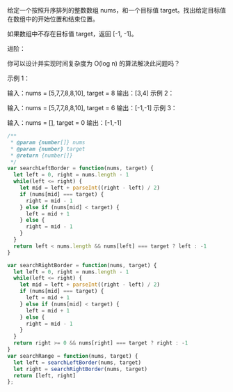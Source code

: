 给定一个按照升序排列的整数数组 nums，和一个目标值 target。找出给定目标值在数组中的开始位置和结束位置。

如果数组中不存在目标值 target，返回 [-1, -1]。

进阶：

你可以设计并实现时间复杂度为 O(log n) 的算法解决此问题吗？
 

示例 1：

输入：nums = [5,7,7,8,8,10], target = 8
输出：[3,4]
示例 2：

输入：nums = [5,7,7,8,8,10], target = 6
输出：[-1,-1]
示例 3：

输入：nums = [], target = 0
输出：[-1,-1]


```js
/**
 * @param {number[]} nums
 * @param {number} target
 * @return {number[]}
 */
var searchLeftBorder = function(nums, target) {
  let left = 0, right = nums.length - 1
  while(left <= right) {
    let mid = left + parseInt((right - left) / 2)
    if (nums[mid] === target) {
      right = mid - 1
    } else if (nums[mid] < target) {
      left = mid + 1
    } else {
      right = mid - 1
    }
  }
  return left < nums.length && nums[left] === target ? left : -1
}

var searchRightBorder = function(nums, target) {
  let left = 0, right = nums.length - 1
  while(left <= right) {
    let mid = left + parseInt((right - left) / 2)
    if (nums[mid] === target) {
      left = mid + 1
    } else if (nums[mid] < target) {
      left = mid + 1
    } else {
      right = mid - 1
    }
  }
  return right >= 0 && nums[right] === target ? right : -1
}
var searchRange = function(nums, target) {
  let left = searchLeftBorder(nums, target)
  let right = searchRightBorder(nums, target)
  return [left, right]
};
```
